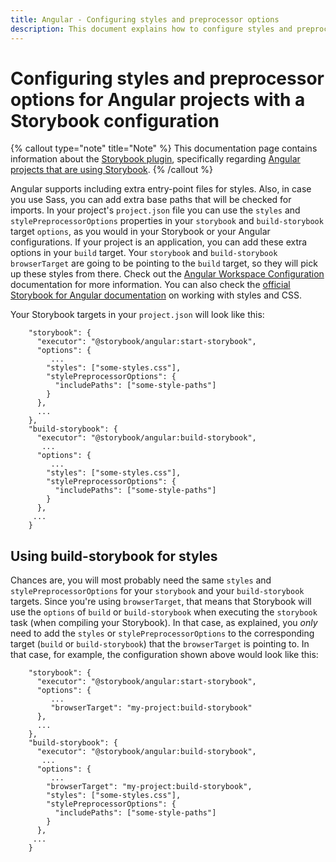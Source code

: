 ```yaml
---
title: Angular - Configuring styles and preprocessor options
description: This document explains how to configure styles and preprocessor options in Angular projects with a Storybook configuration.
---
```


# Configuring styles and preprocessor options for Angular projects with a Storybook configuration

{% callout type="note" title="Note" %}
This documentation page contains information about the [Storybook plugin](/packages/storybook), specifically regarding [Angular projects that are using Storybook](/recipes/storybook/overview-angular).
{% /callout %}

Angular supports including extra entry-point files for styles. Also, in case you use Sass, you can add extra base paths that will be checked for imports. In your project's `project.json` file you can use the `styles` and `stylePreprocessorOptions` properties in your `storybook` and `build-storybook` target `options`, as you would in your Storybook or your Angular configurations. If your project is an application, you can add these extra options in your `build` target. Your `storybook` and `build-storybook` `browserTarget` are going to be pointing to the `build` target, so they will pick up these styles from there. Check out the [Angular Workspace Configuration](https://angular.io/guide/workspace-config#styles-and-scripts-configuration) documentation for more information. You can also check the [official Storybook for Angular documentation](https://storybook.js.org/docs/angular/configure/styling-and-css) on working with styles and CSS.

Your Storybook targets in your `project.json` will look like this:

```jsonc {% fileName="project.json" %}
    "storybook": {
      "executor": "@storybook/angular:start-storybook",
      "options": {
         ...
        "styles": ["some-styles.css"],
        "stylePreprocessorOptions": {
          "includePaths": ["some-style-paths"]
        }
      },
      ...
    },
    "build-storybook": {
      "executor": "@storybook/angular:build-storybook",
       ...
      "options": {
         ...
        "styles": ["some-styles.css"],
        "stylePreprocessorOptions": {
          "includePaths": ["some-style-paths"]
        }
      },
     ...
    }
```

## Using build-storybook for styles

Chances are, you will most probably need the same `styles` and `stylePreprocessorOptions` for your `storybook` and your `build-storybook` targets. Since you're using `browserTarget`, that means that Storybook will use the `options` of `build` or `build-storybook` when executing the `storybook` task (when compiling your Storybook). In that case, as explained, you _only_ need to add the `styles` or `stylePreprocessorOptions` to the corresponding target (`build` or `build-storybook`) that the `browserTarget` is pointing to. In that case, for example, the configuration shown above would look like this:

```jsonc {% fileName="project.json" %}
    "storybook": {
      "executor": "@storybook/angular:start-storybook",
      "options": {
         ...
         "browserTarget": "my-project:build-storybook"
      },
      ...
    },
    "build-storybook": {
      "executor": "@storybook/angular:build-storybook",
       ...
      "options": {
         ...
        "browserTarget": "my-project:build-storybook",
        "styles": ["some-styles.css"],
        "stylePreprocessorOptions": {
          "includePaths": ["some-style-paths"]
        }
      },
     ...
    }
```
